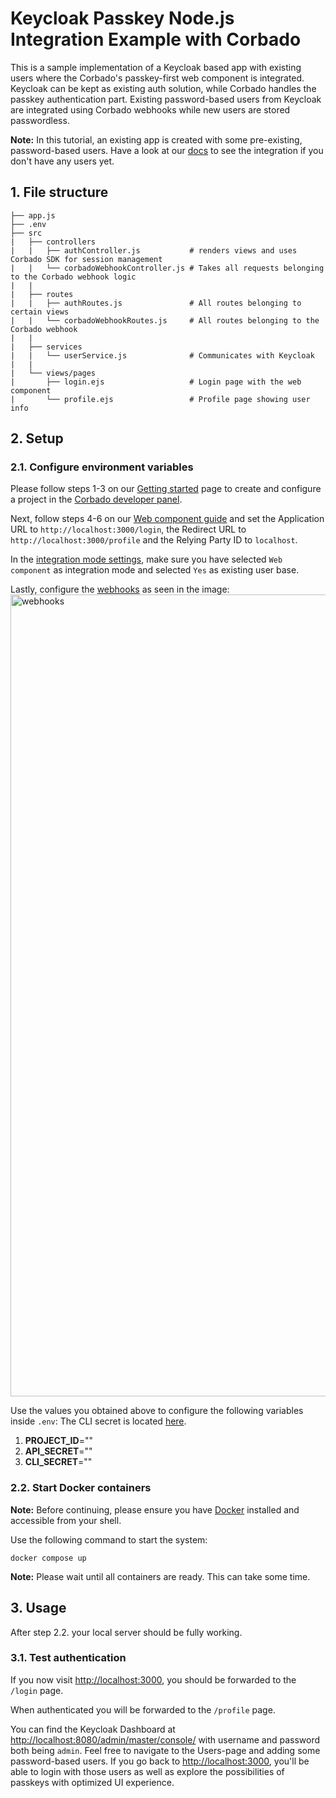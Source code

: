 # Keycloak Passkey Node.js Integration Example with Corbado

This is a sample implementation of a Keycloak based app with existing users where the Corbado's passkey-first web component is integrated. Keycloak can be kept as existing auth solution, while Corbado handles the passkey authentication part. Existing password-based users from Keycloak are integrated using Corbado webhooks while new users are stored passwordless.

**Note:** In this tutorial, an existing app is created with some pre-existing, password-based users. Have a look at our [docs](https://docs.corbado.com/integrations/web-component/no-existing-user-base) to see the integration if you don't have any users yet.

## 1. File structure

```
├── app.js
├── .env
├── src
|   ├── controllers
|   |   ├── authController.js           # renders views and uses Corbado SDK for session management
|   |   └── corbadoWebhookController.js # Takes all requests belonging to the Corbado webhook logic
|   |
|   ├── routes
|   |   ├── authRoutes.js               # All routes belonging to certain views
|   |   └── corbadoWebhookRoutes.js     # All routes belonging to the Corbado webhook
|   |
|   ├── services
|   |   └── userService.js              # Communicates with Keycloak
|   |
|   └── views/pages
|       ├── login.ejs                   # Login page with the web component
|       └── profile.ejs                 # Profile page showing user info
```

## 2. Setup

### 2.1. Configure environment variables

Please follow steps 1-3 on our [Getting started](https://docs.corbado.com/overview/getting-started) page to create and configure a project in the [Corbado developer panel](https://app.corbado.com).

Next, follow steps 4-6 on our [Web component guide](https://docs.corbado.com/integrations/web-component#4.-define-application-url) and set the Application URL to `http://localhost:3000/login`, the Redirect URL to `http://localhost:3000/profile` and the Relying Party ID to `localhost`.

In the [integration mode settings](https://app.corbado.com/app/settings/integration-mode), make sure you have selected `Web component` as integration mode and selected `Yes` as existing user base.

Lastly, configure the [webhooks](https://app.corbado.com/app/settings/webhooks) as seen in the image:
<img width="1283" alt="webhooks" src="https://github.com/corbado/example-webcomponent-keycloak/assets/23581140/bba5c3de-0d51-4687-a56f-0250069ddf67">

Use the values you obtained above to configure the following variables inside `.env`:
The CLI secret is located [here](https://app.corbado.com/app/settings/credentials/cli-secret).

1. **PROJECT_ID**=""
2. **API_SECRET**=""
3. **CLI_SECRET**=""

### 2.2. Start Docker containers

**Note:** Before continuing, please ensure you have [Docker](https://www.docker.com/products/docker-desktop/) installed and accessible from your shell.

Use the following command to start the system:

```
docker compose up
```

**Note:** Please wait until all containers are ready. This can take some time.

## 3. Usage

After step 2.2. your local server should be fully working.

### 3.1. Test authentication

If you now visit [http://localhost:3000](http://localhost:3000), you should be forwarded to the `/login` page.

When authenticated you will be forwarded to the `/profile` page.

You can find the Keycloak Dashboard at [http://localhost:8080/admin/master/console/](http://localhost:8080/admin/master/console/) with username and password both being `admin`. Feel free to navigate to the Users-page and adding some password-based users. If you go back to [http://localhost:3000](http://localhost:3000), you'll be able to login with those users as well as explore the possibilities of passkeys with optimized UI experience.
